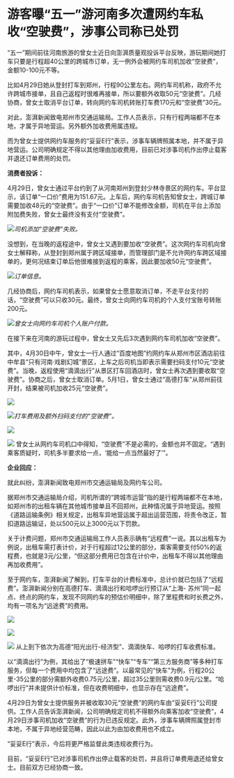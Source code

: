 # 游客曝“五一”游河南多次遭网约车私收“空驶费”，涉事公司称已处罚

“五一”期间前往河南旅游的曾女士近日向澎湃质量观投诉平台反映，游玩期间她打车只要是行程超40公里的跨城市订单，无一例外会被网约车司机加收“空驶费”，金额10-100元不等。

比如4月29日她从登封打车到郑州，行程90公里左右。网约车司机称，政府不允许跨城市接单，且自己返程时很难再接单，所以要额外收取50元“空驶费”。几经协商，曾女士取消平台订单，转向网约车司机转账打车费170元和“空驶费”30元。

对此，澎湃新闻致电郑州市交通运输局。工作人员表示，只有行程两端都不在本地，才属于异地营运。另外额外加收费用属违规。

而为曾女士提供网约车服务的“妥妥E行”表示，涉事车辆牌照属本地，并不属于异地营运。公司明确规定不得以其他理由加收费用，目前已对涉事司机作出停止载客并退还订单费用的处罚。

**消费者投诉：**

4月29日，曾女士通过平台约到了从河南郑州到登封少林寺景区的网约车。平台显示，该订单“一口价”费用为151.67元。上车后，网约车司机告知曾女士，跨城订单需要加收48元的“空驶费”。由于“一口价”订单不能修改金额，司机在平台上添加附加费失败，曾女士最终没有支付“空驶费”。

![](https://inews.gtimg.com/om_bt/O_1Y_W-j_QVVOjVVWP59K4bTneGniF8WovxZEHz5YqSDEAA/1000)_司机添加“空驶费”失败。_

没想到，在当晚的返程途中，曾女士又遇到要加收“空驶费”。这次网约车司机向曾女士解释称，从登封到郑州属于跨区域接单，而管理部门是不允许网约车跨区域接单的，更何况结束订单后他很难接到返程的乘客，因此要加收50元“空驶费”。

![](https://inews.gtimg.com/om_bt/Owf5Plg2sHHRRZ-ejoTPzXlYzlVdat7WXltmqV3XqoTjwAA/1000)_订单信息。_

几经协商后，网约车司机表示，如果曾女士愿意取消订单，不走平台支付的话，“空驶费”可以只收30元。最终，曾女士向网约车司机的个人支付宝账号转账200元。

![](https://inews.gtimg.com/om_bt/OFEEc16I3Q5Ka-n1Z5o1b6fQF7bh8QCxmwV-h21YkWphsAA/1000)_曾女士向网约车司机个人账户付款。_

在接下来在河南的游玩过程中，曾女士又先后3次遇到网约车司机加收“空驶费”。

其中，4月30日中午，曾女士一行人通过“百度地图”约网约车从郑州市区酒店前往中牟县“只有河南·戏剧幻城”景区，上车之后司机当即表示需要扫码支付10元“空驶费”。当晚，返程使用“滴滴出行”从景区打车回酒店时，曾女士再次遇到要收取“空驶费”。协商之后，曾女士取消订单。5月1日，曾女士通过“高德打车”从郑州前往开封，结果被司机加收25元“空驶费”。

![](https://inews.gtimg.com/om_bt/OZIGzCe5cNB4IU25-cfRRZ3_3uSZ0HvFnVNIyOXb7FLTUAA/1000)

![](https://inews.gtimg.com/om_bt/OnW4KdWx7_wLG14q1Iie3Mss7t0hJzbBrL9KvKJ3x0-ZMAA/1000)_打车费用及额外扫码支付的“空驶费”。_

![](https://inews.gtimg.com/om_bt/OrtXFDxGd8JQCd_AmbGorkygYkWrIa-ssCgaUEJAQnpUMAA/1000)

![](https://inews.gtimg.com/om_bt/ORvZBhFZW8A-Q5pYdX2tjdlsghPAaoy9X5oAJSPOovQK8AA/1000)
曾女士从网约车司机口中得知，“空驶费”不是必需的，金额也并不固定。“遇到乘客质疑时，司机多半要求给一点，‘能给一点当然最好了’”。

**企业回应：**

就此纠纷，澎湃新闻致电郑州市交通运输局及网约车公司。

据郑州市交通运输局介绍，司机所谓的“跨城市运营”指的是行程两端都不在本地，如郑州市的出租车辆在其他城市接单且不回郑州，此种情况属于异地营运。按照《道路运输条例》相关规定，出租车异地营运属于超出运营范围，将责令改正，暂扣道路运输证，处以500元以上3000元以下罚款。

关于计费问题，郑州市交通运输局工作人员表示确有“远程费”一说。其以出租车为例说，出租车需打表计价，对于行程超过12公里的部分，乘客需要支付50%的返程费，也就是3元/公里，“但这部分费用已包含在计价中，出租车不得以其他理由再加收费用”。

至于网约车，澎湃新闻了解到，打车平台的计费标准中，总计价就已包括了“远程费”。澎湃新闻分别在高德打车、滴滴出行和哈啰出行预订从“上海-
苏州”同一起点、终点的网约车，发现不同网约车的预估价明细中，除了里程费和时长费之外，均有一项名为“远途费”的费用。

![](https://inews.gtimg.com/om_bt/OcdemhsKXZXwZQ_ck8eSi_f0Lb8h2tu4kHnlhYJNNgZdsAA/1000)

![](https://inews.gtimg.com/om_bt/OCBCxpw-OpkviFl7MTO1a2R_t0nQ2sBdZinq3KZvuHBgkAA/1000)

![](https://inews.gtimg.com/om_bt/OyFWALLURiHzAet-AH4aQzHqrauXIVbmin0r4qwn00-aMAA/1000)
从上到下依次为高德“阳光出行-经济型”、滴滴快车、哈啰的打车收费标准。

以“滴滴出行”为例，其给出了“极速拼车”“快车”“专车”“第三方服务商”等多种打车服务，但每一个费用中均包含了“远途费”。以最常见的“快车”为例，行程20公里-35公里的部分需额外收费0.75元/公里，超过35公里则需收费0.9元/公里。“哈啰出行”并未提供计价标准，但在收费明细中，也显示存在“远途费”。

4月29日为曾女士提供服务并被收取30元“空驶费”的网约车由“妥妥E行”公司提供。工作人员告诉澎湃新闻，公司明确规定司机不得额外向乘客加收“空驶费”，4月29日涉事司机加收“空驶费”的行为已违反规定。此外，涉事车辆牌照属登封市本地，不属于异地经营范畴，因此以此为由加收费用也不成立。

“妥妥E行”表示，今后将更严格监督此类违规收费行为。

目前，“妥妥E行”已对涉事司机作出停止载客的处罚，并且将订单费用退还给曾女士。目前双方已经协商一致。

